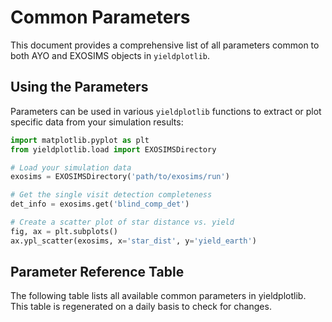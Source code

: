 # Common Parameters

This document provides a comprehensive list of all parameters common to both
AYO and EXOSIMS objects in `yieldplotlib`.

## Using the Parameters

Parameters can be used in various `yieldplotlib` functions to extract or plot
specific data from your simulation results:

```python
import matplotlib.pyplot as plt
from yieldplotlib.load import EXOSIMSDirectory

# Load your simulation data
exosims = EXOSIMSDirectory('path/to/exosims/run')

# Get the single visit detection completeness
det_info = exosims.get('blind_comp_det')

# Create a scatter plot of star distance vs. yield
fig, ax = plt.subplots()
ax.ypl_scatter(exosims, x='star_dist', y='yield_earth')
```

## Parameter Reference Table

The following table lists all available common parameters in yieldplotlib. This
table is regenerated on a daily basis to check for changes.

<!-- The parameter table below is auto-generated. Do not edit it directly. -->
<!-- Instead, update the Google Sheet and regenerate this documentation. -->

```{include} parameters_table.md
```